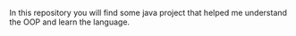 In this repository you will find some java project that helped me understand the OOP and learn the language.
